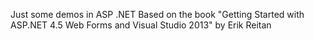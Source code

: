 Just some demos in ASP .NET
Based on the book "Getting Started with ASP.NET 4.5 Web Forms and Visual Studio 2013" by Erik Reitan
